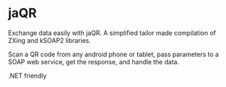 # jaQR
Exchange data easily with jaQR. A simplified tailor made compilation of ZXing and kSOAP2 libraries.

Scan a QR code from any android phone or tablet, pass parameters to a SOAP web service, get the response, and handle the data.

.NET friendly
